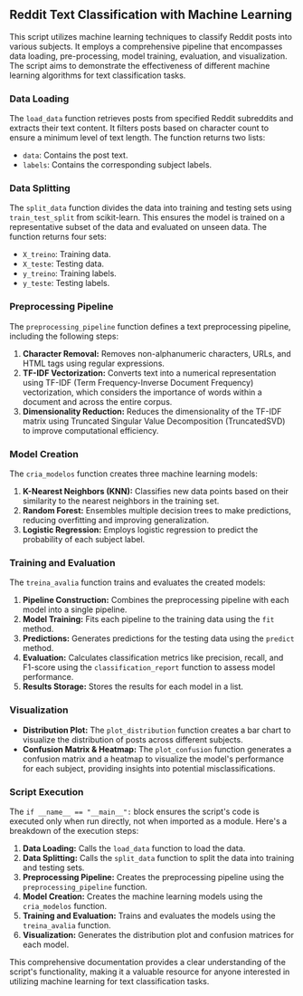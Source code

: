 ## Reddit Text Classification with Machine Learning

This script utilizes machine learning techniques to classify Reddit posts into various subjects. It employs a comprehensive pipeline that encompasses data loading, pre-processing, model training, evaluation, and visualization. The script aims to demonstrate the effectiveness of different machine learning algorithms for text classification tasks.

### Data Loading

The `load_data` function retrieves posts from specified Reddit subreddits and extracts their text content. It filters posts based on character count to ensure a minimum level of text length. The function returns two lists:

* `data`: Contains the post text.
* `labels`: Contains the corresponding subject labels.

### Data Splitting

The `split_data` function divides the data into training and testing sets using `train_test_split` from scikit-learn. This ensures the model is trained on a representative subset of the data and evaluated on unseen data. The function returns four sets:

* `X_treino`: Training data.
* `X_teste`: Testing data.
* `y_treino`: Training labels.
* `y_teste`: Testing labels.

### Preprocessing Pipeline

The `preprocessing_pipeline` function defines a text preprocessing pipeline, including the following steps:

1. **Character Removal:** Removes non-alphanumeric characters, URLs, and HTML tags using regular expressions.
2. **TF-IDF Vectorization:** Converts text into a numerical representation using TF-IDF (Term Frequency-Inverse Document Frequency) vectorization, which considers the importance of words within a document and across the entire corpus.
3. **Dimensionality Reduction:** Reduces the dimensionality of the TF-IDF matrix using Truncated Singular Value Decomposition (TruncatedSVD) to improve computational efficiency.

### Model Creation

The `cria_modelos` function creates three machine learning models:

1. **K-Nearest Neighbors (KNN):** Classifies new data points based on their similarity to the nearest neighbors in the training set.
2. **Random Forest:** Ensembles multiple decision trees to make predictions, reducing overfitting and improving generalization.
3. **Logistic Regression:** Employs logistic regression to predict the probability of each subject label.

### Training and Evaluation

The `treina_avalia` function trains and evaluates the created models:

1. **Pipeline Construction:** Combines the preprocessing pipeline with each model into a single pipeline.
2. **Model Training:** Fits each pipeline to the training data using the `fit` method.
3. **Predictions:** Generates predictions for the testing data using the `predict` method.
4. **Evaluation:** Calculates classification metrics like precision, recall, and F1-score using the `classification_report` function to assess model performance.
5. **Results Storage:** Stores the results for each model in a list.

### Visualization

* **Distribution Plot:** The `plot_distribution` function creates a bar chart to visualize the distribution of posts across different subjects.
* **Confusion Matrix & Heatmap:** The `plot_confusion` function generates a confusion matrix and a heatmap to visualize the model's performance for each subject, providing insights into potential misclassifications.

### Script Execution

The `if __name__ == "__main__":` block ensures the script's code is executed only when run directly, not when imported as a module. Here's a breakdown of the execution steps:

1. **Data Loading:** Calls the `load_data` function to load the data.
2. **Data Splitting:** Calls the `split_data` function to split the data into training and testing sets.
3. **Preprocessing Pipeline:** Creates the preprocessing pipeline using the `preprocessing_pipeline` function.
4. **Model Creation:** Creates the machine learning models using the `cria_modelos` function.
5. **Training and Evaluation:** Trains and evaluates the models using the `treina_avalia` function.
6. **Visualization:** Generates the distribution plot and confusion matrices for each model.

This comprehensive documentation provides a clear understanding of the script's functionality, making it a valuable resource for anyone interested in utilizing machine learning for text classification tasks.
